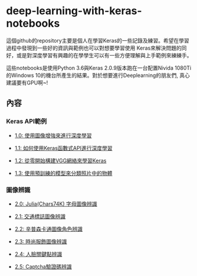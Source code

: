 # deep-learning-with-keras-notebooks

這個github的repository主要是個人在學習Keras的一些記錄及練習。希望在學習過程中發現到一些好的資訊與範例也可以對想要學習使用
Keras來解決問題的同好，或是對深度學習有興趣的在學學生可以有一些方便理解與上手範例來練練手。

這些notebooks是使用Python 3.6與Keras 2.0.9版本跑在一台配置Nivida 1080Ti的Windows 10的機台所產生的結果。對於想要進行Deeplearning的朋友們, 真心建議要有GPU啊~!

## 內容

### Keras API範例
* [1.0: 使用圖像增強來進行深度學習](http://nbviewer.jupyter.org/github/erhwenkuo/deep-learning-with-keras-notebooks/blob/master/1.0-image-augmentation.ipynb)

* [1.1: 如何使用Keras函數式API進行深度學習](http://nbviewer.jupyter.org/github/erhwenkuo/deep-learning-with-keras-notebooks/blob/master/1.1-keras-functional-api.ipynb)

* [1.2: 從零開始構建VGG網絡來學習Keras](http://nbviewer.jupyter.org/github/erhwenkuo/deep-learning-with-keras-notebooks/blob/master/1.2-vgg16-from-scratch.ipynb)

* [1.3: 使用預訓練的模型來分類照片中的物體](http://nbviewer.jupyter.org/github/erhwenkuo/deep-learning-with-keras-notebooks/blob/master/1.3-use-pretrained-model.ipynb)
	

### 圖像辨識    
* [2.0: Julia(Chars74K) 字母圖像辨識](http://nbviewer.jupyter.org/github/erhwenkuo/deep-learning-with-keras-notebooks/blob/master/2.0-first-steps-with-julia.ipynb)

* [2.1: 交通標誌圖像辨識](http://nbviewer.jupyter.org/github/erhwenkuo/deep-learning-with-keras-notebooks/blob/master/2.1-traffic-signs-recognition.ipynb)

* [2.2: 辛普森卡通圖像角色辨識](http://nbviewer.jupyter.org/github/erhwenkuo/deep-learning-with-keras-notebooks/blob/master/2.2-simpson-characters-recognition.ipynb)

* [2.3: 時尚服飾圖像辨識](http://nbviewer.jupyter.org/github/erhwenkuo/deep-learning-with-keras-notebooks/blob/master/2.3-fashion-mnist-recognition.ipynb)

* [2.4: 人臉關鍵點辨識](http://nbviewer.jupyter.org/github/erhwenkuo/deep-learning-with-keras-notebooks/blob/master/2.4-facial-keypoints-recognition.ipynb)

* [2.5: Captcha驗證碼辨識](http://nbviewer.jupyter.org/github/erhwenkuo/deep-learning-with-keras-notebooks/blob/master/2.5-use-keras-break-captcha.ipynb)